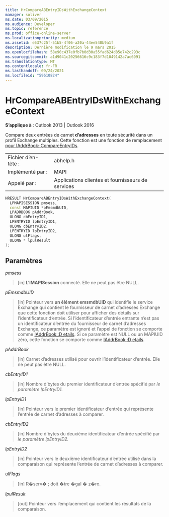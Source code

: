 ```yaml
---
title: HrCompareABEntryIDsWithExchangeContext
manager: soliver
ms.date: 03/09/2015
ms.audience: Developer
ms.topic: reference
ms.prod: office-online-server
ms.localizationpriority: medium
ms.assetid: e537c25f-51b5-4f06-a20a-44ee540b9a1f
description: Dernière modification le 9 mars 2015
ms.openlocfilehash: 58e90c437e0fb7b0d30a55fad624d85e742c293c
ms.sourcegitcommit: a1d9041c20256616c9c183f7d1049142a7ac6991
ms.translationtype: MT
ms.contentlocale: fr-FR
ms.lasthandoff: 09/24/2021
ms.locfileid: "59610824"
---
```

# <a name="hrcompareabentryidswithexchangecontext"></a>HrCompareABEntryIDsWithExchangeContext

  
  
**S’applique à** : Outlook 2013 | Outlook 2016 
  
Compare deux entrées de carnet **d’adresses** en toute sécurité dans un profil Exchange multiples. Cette fonction est une fonction de remplacement [pour IAddrBook::CompareEntryIDs](iaddrbook-compareentryids.md).
  
|||
|:-----|:-----|
|Fichier d’en-tête :  <br/> |abhelp.h  <br/> |
|Implémenté par :  <br/> |MAPI  <br/> |
|Appelé par :  <br/> |Applications clientes et fournisseurs de services  <br/> |
   
```cpp
HRESULT HrCompareABEntryIDsWithExchangeContext(
  LPMAPISESSION pmsess,
  const MAPIUID *pEmsmdbUID,
  LPADRBOOK pAddrBook,
  ULONG cbEntryID1,
  LPENTRYID lpEntryID1,
  ULONG cbEntryID2,
  LPENTRYID lpEntryID2,
  ULONG ulFlags,
  ULONG * lpulResult
);
```

## <a name="parameters"></a>Paramètres

 _pmsess_
  
> [in] **L’IMAPISession** connecté. Elle ne peut pas être NULL.
    
 _pEmsmdbUID_
  
> [in] Pointeur vers **un élément emsmdbUID** qui identifie le service Exchange qui contient le fournisseur de carnet d’adresses Exchange que cette fonction doit utiliser pour afficher des détails sur l’identificateur d’entrée. Si l’identificateur d’entrée entrante n’est pas un identificateur d’entrée du fournisseur de carnet d’adresses Exchange, ce paramètre est ignoré et l’appel de fonction se comporte comme [IAddrBook::D etails](iaddrbook-details.md). Si ce paramètre est NULL ou un MAPIUID zéro, cette fonction se comporte comme [IAddrBook::D etails](iaddrbook-details.md).
    
 _pAddrBook_
  
> [in] Carnet d’adresses utilisé pour ouvrir l’identificateur d’entrée. Elle ne peut pas être NULL.
    
 _cbEntryID1_
  
> [in] Nombre d’bytes du premier identificateur d’entrée spécifié par _le paramètre lpEntryID1._ 
    
 _lpEntryID1_
  
> [in] Pointeur vers le premier identificateur d’entrée qui représente l’entrée de carnet d’adresses à comparer.
    
 _cbEntryID2_
  
> [in] Nombre d’bytes du deuxième identificateur d’entrée spécifié par _le paramètre lpEntryID2._ 
    
 _lpEntryID2_
  
> [in] Pointeur vers le deuxième identificateur d’entrée utilisé dans la comparaison qui représente l’entrée de carnet d’adresses à comparer.
    
 _ulFlags_
  
> [in] R�serv� ; doit �tre �gal � z�ro.
    
 _lpulResult_
  
> [out] Pointeur vers l’emplacement qui contient les résultats de la comparaison. 
    

